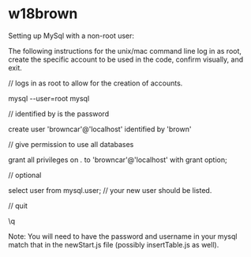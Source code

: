 # w18brown

Setting up MySql with a non-root user:

  The following instructions for the unix/mac command line log in as root, create the specific account to be used in the code, confirm visually, and exit.

  // logs in as root to allow for the creation of accounts.
  
  mysql --user=root mysql  
  
  // identified by is the password
  
  create user 'browncar'@'localhost' identified by 'brown'   
  
  // give permission to use all databases
  
  grant all privileges on *.* to 'browncar'@'localhost' with grant option;  

  // optional
  
  select user from mysql.user;  // your new user should be listed.

  // quit

  \q 

  Note: You will need to have the password and username in your mysql match that in the newStart.js file (possibly insertTable.js as well). 
